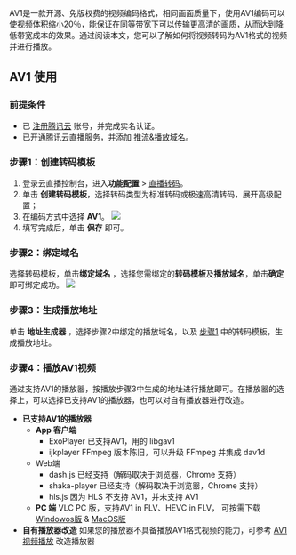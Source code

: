 AV1是一款开源、免版权费的视频编码格式，相同画面质量下，使用AV1编码可以使视频体积缩小20％，能保证在同等带宽下可以传输更高清的画质，从而达到降低带宽成本的效果。通过阅读本文，您可以了解如何将视频转码为AV1格式的视频并进行播放。

## AV1 使用

### 前提条件

- 已 [注册腾讯云](https://cloud.tencent.com/document/product/378/17985) 账号，并完成实名认证。
- 已开通腾讯云直播服务，并添加 [推流&播放域名](https://cloud.tencent.com/document/product/267/20381)。

[](id:step1)
### 步骤1：创建转码模板
1. 登录云直播控制台，进入**功能配置** > [直播转码](https://console.cloud.tencent.com/live/config/transcode)。
2. 单击 **创建转码模板**，选择转码类型为标准转码或极速高清转码，展开高级配置；
3. 在编码方式中选择 **AV1**。
![](https://qcloudimg.tencent-cloud.cn/raw/8a2d93bbcc9154fadd96d51ac916066e.png) 
4. 填写完成后，单击 **保存** 即可。

[](id:step2)
### 步骤2：绑定域名
选择转码模板，单击**绑定域名** ，选择您需绑定的**转码模板**及**播放域名**，单击**确定**即可绑定成功。
![](https://qcloudimg.tencent-cloud.cn/raw/41575a93b7e31d1b598ae4f6570a31dc.png)

[](id:step3)
### 步骤3：生成播放地址
单击 **地址生成器** ，选择步骤2中绑定的播放域名，以及 [步骤1](#[](id:step1)) 中的转码模板，生成播放地址。

[](id:step4)
### 步骤4：播放AV1视频

通过支持AV1的播放器，按播放步骤3中生成的地址进行播放即可。在播放器的选择上，可以选择已支持AV1的播放器，也可以对自有播放器进行改造。

- **已支持AV1的播放器**
	- **App 客户端**
		- ExoPlayer 已支持AV1，用的 libgav1
		- ijkplayer FFmpeg 版本陈旧，可以升级 FFmpeg 并集成 dav1d
	- Web端
		- dash.js 已经支持（解码取决于浏览器，Chrome 支持）
		- shaka-player 已经支持（解码取决于浏览器，Chrome 支持）
		- hls.js 因为 HLS 不支持 AV1，并未支持 AV1
	- **PC 端**
	VLC PC 版，支持AV1 in FLV、HEVC in FLV， 可按需下载 [Windowos版](https://share.weiyun.com/haPT1L0W) & [MacOS版](https://share.weiyun.com/W2btBASt)
- **自有播放器改造**
如果您的播放器不具备播放AV1格式视频的能力，可参考 [AV1视频播放](https://doc.weixin.qq.com/doc/w3_APEAMQbpAEsWnwpwnahSVi0Kn7QrL?scode=AJEAIQdfAAojyBFmdnAPEAMQbpAEs) 改造播放器
